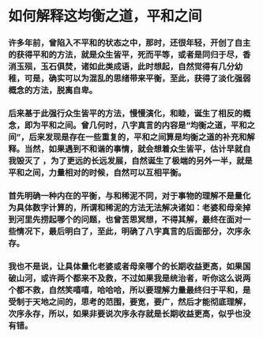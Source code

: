 # 如何解释这均衡之道，平和之间
### 许多年前，曾陷入不平和的状态之中，那时，还很年轻，开创了自主的获得平和的方法，就是众生皆平，死而平等，或者是同归于尽，香消玉殒，玉石俱焚，诸如此类成语，此时想起，自然觉得有几分幼稚，可是，确实可以为混乱的思绪带来平衡，至此，获得了淡化强弱概念的方法，脱离自卑。
### 后来基于此强行众生皆平的方法，慢慢演化，和睦，诞生了相反的概念，即为平和之间。曾几何时，八字真言的内容是“均衡之道，平和之间”，后来发现是存在一些重复的，平和之间算是均衡之道的补充和解释。当然，如果遇到不和谐的事情，就会想着众生皆平，估计早就自我毁灭了 ，为了更远的长远发展，自然诞生了极端的另外一半，就是平和之间，力量相对的时候，自然可以互相平衡。
### 首先明确一种内在的平衡，与和稀泥不同，对于事物的理解不是量化为具体数字计算的，所谓和稀泥的方法无法解决诸如：老婆和母亲掉到河里先捞起哪个的问题，也曾苦思冥想，不得其解，最终在面对一些情况下，最后明白了，至此，明确了八字真言的后面部分，次序永存。
### 我也不是说，让具体量化老婆或者母亲哪个的长期收益更高，如果国破山河，或许两个都来不及救，不过如果我是统治者，听你这么说两个都不救，自然笑嘻嘻，哈哈哈，所以要理解力量最终归于平和，是受制于天地之间的，思考的范围，要宽，要广，然后才能彻底理解，次序永存，所以，如果非要说次序永存就是长期收益更高，似乎也没有错。

